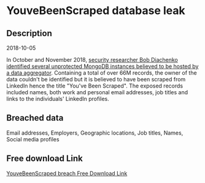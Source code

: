 # YouveBeenScraped database leak

## Description

2018-10-05

In October and November 2018, <a href="https://blog.hackenproof.com/industry-news/new-report-unknown-data-scraper-breach/" target="_blank" rel="noopener">security researcher Bob Diachenko identified several unprotected MongoDB instances believed to be hosted by a data aggregator</a>. Containing a total of over 66M records, the owner of the data couldn't be identified but it is believed to have been scraped from LinkedIn hence the title &quot;You've Been Scraped&quot;. The exposed records included names, both work and personal email addresses, job titles and links to the individuals' LinkedIn profiles.

## Breached data

Email addresses, Employers, Geographic locations, Job titles, Names, Social media profiles

## Free download Link

[YouveBeenScraped breach Free Download Link](https://link-to.net/1229997/667.117733879387/dynamic/?r=aHR0cHM6Ly93d3cubWVkaWFmaXJlLmNvbS92aWV3L0tQa2VlNkJlcWJkTlFFTC8vZmlsZQ==)